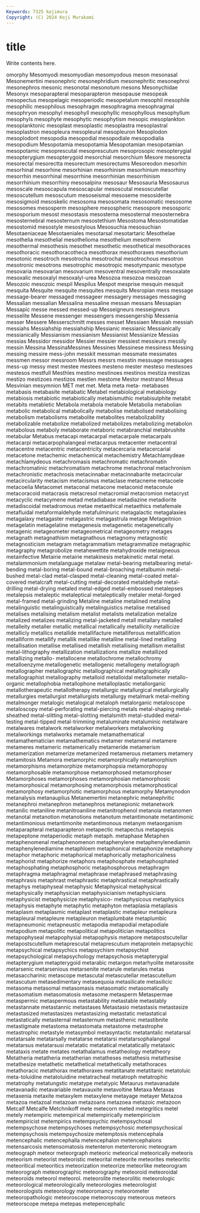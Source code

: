 ```yaml
---
Keywords: 7325 kojimura
Copyright: (C) 2024 Koji Murakami
---
```


# title

Write contents here.



omorphy Mesomyodi mesomyodian mesomyodous meson
mesonasal Mesonemertini mesonephric mesonephridium mesonephritic mesonephroi mesonephros mesonic mesonotal mesonotum
mesons Mesonychidae Mesonyx mesoparapteral mesoparapteron mesopause mesopeak mesopectus mesopelagic mesoperiodic
mesopetalum mesophil mesophile mesophilic mesophilous mesophragm mesophragma mesophragmal mesophryon mesophyl
mesophyll mesophyllic mesophyllous mesophyllum mesophyls mesophyte mesophytic mesophytism mesopic mesoplankton
mesoplanktonic mesoplast mesoplastic mesoplastra mesoplastral mesoplastron mesopleura mesopleural mesopleuron Mesoplodon
mesoplodont mesopodia mesopodial mesopodiale mesopodialia mesopodium Mesopotamia mesopotamia Mesopotamian mesopotamian
mesopotamic mesoprescutal mesoprescutum mesoprosopic mesopterygial mesopterygium mesopterygoid mesorchial mesorchium Mesore
mesorecta mesorectal mesorectta mesorectum mesorectums Mesoreodon mesorhin mesorhinal mesorhine mesorhinian
mesorhinism mesorhinium mesorhiny mesorrhin mesorrhinal mesorrhine mesorrhinian mesorrhinism mesorrhinium mesorrhiny
mesosalpinx mesosaur Mesosauria Mesosaurus mesoscale mesoscapula mesoscapular mesoscutal mesoscutellar mesoscutellum
mesoscutum mesoseismal mesoseme mesosiderite mesosigmoid mesoskelic mesosoma mesosomata mesosomatic mesosome
mesosomes mesosperm mesosphere mesospheric mesospore mesosporic mesosporium mesost mesostasis mesosterna
mesosternal mesosternebra mesosternebral mesosternum mesostethium Mesostoma Mesostomatidae mesostomid mesostyle mesostylous
Mesosuchia mesosuchian Mesotaeniaceae Mesotaeniales mesotarsal mesotartaric Mesothelae mesothelia mesothelial mesothelioma
mesothelium mesotherm mesothermal mesothesis mesothet mesothetic mesothetical mesothoraces mesothoracic mesothoracotheca
mesothorax mesothoraxes mesothorium mesotonic mesotroch mesotrocha mesotrochal mesotrochous mesotron mesotronic
mesotrons mesotrophic mesotropic mesotympanic mesotype mesovaria mesovarian mesovarium mesoventral mesoventrally
mesoxalate mesoxalic mesoxalyl mesoxalyl-urea Mesozoa mesozoa mesozoan Mesozoic mesozoic mespil
Mespilus Mespot mesprise mesquin mesquit mesquita Mesquite mesquite mesquites mesquits
Mesropian mess message message-bearer messaged messageer messagery messages messaging Messalian
messalian Messalina messaline messan messans Messapian Messapic messe messed messed-up
Messeigneurs messeigneurs messelite Messene messenger messengers messengership Messenia messer Messere
Messerschmitt messes messet Messiaen Messiah messiah messiahs Messiahship messiahship Messianic
messianic Messianically messianically Messianism messianism Messianist Messianize Messias messias Messidor
messidor Messier messier messiest messieurs messily messin Messina MessinaMessines Messines
Messinese messiness Messing messing messire mess-john messkit messman messmate messmates
messmen messor messroom Messrs messrs messtin messuage messuages mess-up messy
mest mestee mestees mesteno mester mesteso mestesoes mestesos mestfull Mesthles
mestino mestinoes mestinos mestiza mestizas mestizo mestizoes mestizos mestlen mestome
Mestor mestranol Mesua Mesvinian mesymnion MET met met. Meta meta
meta- metabases metabasis metabasite metabatic Metabel metabiological metabiology metabiosis metabiotic
metabiotically metabismuthic metabisulphite metabit metabits metabletic Metabola metabola metabole Metabolia
metabolian metabolic metabolical metabolically metabolise metabolised metabolising metabolism metabolisms metabolite
metabolites metabolizability metabolizable metabolize metabolized metabolizes metabolizing metabolon metabolous metaboly
metaborate metaboric metabranchial metabrushite metabular Metabus metacapi metacarpal metacarpale metacarpals
metacarpi metacarpophalangeal metacarpus metacenter metacentral metacentre metacentric metacentricity metacercaria metacercarial
metacetone metachemic metachemical metachemistry Metachlamydeae metachlamydeous metachromasis metachromatic metachromatin metachromatinic
metachromatism metachrome metachronal metachronism metachronistic metachrosis metacinnabar metacinnabarite metacircular metacircularity
metacism metacismus metaclase metacneme metacoele metacoelia Metacomet metaconal metacone metaconid
metaconule metacoracoid metacrasis metacresol metacromial metacromion metacryst metacyclic metacymene metad
metadiabase metadiazine metadiorite metadiscoidal metadromous metae metaethical metaethics metafemale metafluidal
metaformaldehyde metafulminuric metagalactic metagalaxies metagalaxy metagaster metagastric metagastrula metage Metageitnion
metagelatin metagelatine metagenesis metagenetic metagenetically metagenic metageometer metageometrical metageometry metages
metagnath metagnathism metagnathous metagnomy metagnostic metagnosticism metagram metagrammatism metagrammatize metagraphic
metagraphy metagrobolize metahewettite metahydroxide metaigneous metainfective Metairie metairie metakinesis metakinetic
metal metal. metalammonium metalanguage metalaw metal-bearing metalbearing metal-bending metal-boring metal-bound
metal-broaching metalbumin metal-bushed metal-clad metal-clasped metal-cleaning metal-coated metal-covered metalcraft metal-cutting
metal-decorated metaldehyde metal-drilling metal-drying metaled metal-edged metal-embossed metalepses metalepsis metaleptic
metaleptical metaleptically metaler metal-forged metal-framed metal-grinding Metaline metaline metalined metaling
metalinguistic metalinguistically metalinguistics metalise metalised metalises metalising metalism metalist metalists
metalization metalize metalized metalizes metalizing metal-jacketed metall metallary metalled metalleity
metaller metallic metallical metallically metallicity metallicize metallicly metallics metallide metallifacture
metalliferous metallification metalliform metallify metallik metallike metalline metal-lined metalling metallisation
metallise metallised metallish metallising metallism metallist metal-lithography metallization metallizations metallize
metallized metallizing metallo- metallocene metallochrome metallochromy metalloenzyme metallogenetic metallogenic metallogeny
metallograph metallographer metallographic metallographical metallographically metallographist metallography metalloid metalloidal metallometer
metallo-organic metallophobia metallophone metalloplastic metallorganic metallotherapeutic metallotherapy metallurgic metallurgical metallurgically
metallurgies metallurgist metallurgists metallurgy metalmark metal-melting metalmonger metalogic metalogical metaloph
metalorganic metaloscope metaloscopy metal-perforating metal-piercing metals metal-shaping metal-sheathed metal-slitting metal-slotting
metalsmith metal-studded metal-testing metal-tipped metal-trimming metaluminate metaluminic metalware metalwares metalwork
metalworker metalworkers metalworking metalworkings metalworks metamale metamathematical metamathematician metamathematics metamer
metameral metamere metameres metameric metamerically metameride metamerism metamerization metamerize metamerized
metamerous metamers metamery metamitosis Metamora metamorphic metamorphically metamorphism metamorphisms metamorphize
metamorphopsia metamorphopsy metamorphosable metamorphose metamorphosed metamorphoser Metamorphoses metamorphoses metamorphosian metamorphosic
metamorphosical metamorphosing metamorphosis metamorphostical metamorphosy metamorphotic metamorphous metamorphy Metamynodon metanalysis
metanauplius Metanemertini metanephric metanephritic metanephroi metanephron metanephros metanepionic metanetwork metanilic
metaniline metanitroaniline metanitrophenol metanoia metanomen metanotal metanotion metanotions metanotum metantimonate
metantimonic metantimonious metantimonite metantimonous metanym metaorganism metaparapteral metaparapteron metapectic metapectus
metapepsis metapeptone metaperiodic metaph metaph. metaphase Metaphen metaphenomenal metaphenomenon metaphenylene
metaphenylenediamin metaphenylenediamine metaphloem metaphonical metaphonize metaphony metaphor metaphoric metaphorical metaphorically
metaphoricalness metaphorist metaphorize metaphors metaphosphate metaphosphated metaphosphating metaphosphoric metaphosphorous metaphragm
metaphragma metaphragmal metaphrase metaphrased metaphrasing metaphrasis metaphrast metaphrastic metaphrastical metaphrastically
metaphys metaphyseal metaphysic Metaphysical metaphysical metaphysically metaphysician metaphysicianism metaphysicians metaphysicist
metaphysicize metaphysico- metaphysicous metaphysics metaphysis metaphyte metaphytic metaphyton metaplasia metaplasis
metaplasm metaplasmic metaplast metaplastic metapleur metapleura metapleural metapleure metapleuron metaplumbate
metaplumbic metapneumonic metapneustic metapodia metapodial metapodiale metapodium metapolitic metapolitical metapolitician
metapolitics metapophyseal metapophysial metapophysis metapore metapostscutellar metapostscutellum metaprescutal metaprescutum metaprotein
metapsychic metapsychical metapsychics metapsychism metapsychist metapsychological metapsychology metapsychosis metapterygial metapterygium
metapterygoid metarabic metargon metarhyolite metarossite metarsenic metarsenious metarsenite metarule metarules
metas metasaccharinic metascope metascutal metascutellar metascutellum metascutum metasedimentary metasequoia metasilicate
metasilicic metasoma metasomal metasomasis metasomatic metasomatically metasomatism metasomatosis metasome metasperm
Metaspermae metaspermic metaspermous metastability metastable metastably metastannate metastannic metastases Metastasio
metastasis metastasize metastasized metastasizes metastasizing metastatic metastatical metastatically metasternal metasternum
metasthenic metastibnite metastigmate metastoma metastomata metastome metastrophe metastrophic metastyle metasymbol
metasyntactic metatantalic metatarsal metatarsale metatarsally metatarse metatarsi metatarsophalangeal metatarsus metatarsusi
metatatic metatatical metatatically metataxic metataxis metate metates metathalamus metatheology metatheory
Metatheria metatheria metatherian metatheses metathesis metathesise metathesize metathetic metathetical metathetically
metathoraces metathoracic metathorax metathoraxes metatitanate metatitanic metatoluic meta-toluidine metatoluidine metatracheal
metatroph metatrophic metatrophy metatungstic metatype metatypic Metaurus metavanadate metavanadic metavariable
metavauxite metavoltine Metaxa Metaxas metaxenia metaxite metaxylem metaxylene metayage metayer
Metazoa metazoa metazoal metazoan metazoans metazoea metazoic metazoon Metcalf Metcalfe
Metchnikoff mete metecorn meted metegritics metel metely metempiric metempirical metempirically
metempiricism metempiricist metempirics metempsychic metempsychosal metempsychose metempsychoses metempsychosic metempsychosical metempsychosis
metempsychosize metemptosis metencephala metencephalic metencephalla metencephalon metencephalons metensarcosis metensomatosis metenteron
metenteronic meteogram meteograph meteor meteorgraph meteoric meteorical meteorically meteoris meteorism
meteorist meteoristic meteorital meteorite meteorites meteoritic meteoritical meteoritics meteorization meteorize
meteorlike meteorogram meteorograph meteorographic meteorography meteoroid meteoroidal meteoroids meteorol meteorol.
meteorolite meteorolitic meteorologic meteorological meteorologically meteorologies meteorologist meteorologists meteorology meteoromancy
meteorometer meteoropathologic meteoroscope meteoroscopy meteorous meteors meteorscope metepa metepas metepencephalic
